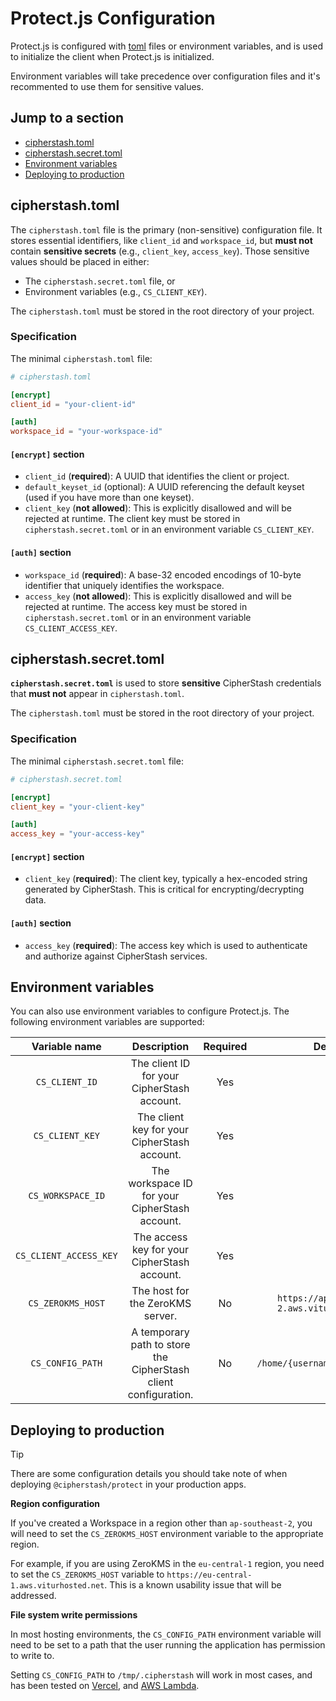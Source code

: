 # Protect.js Configuration

Protect.js is configured with [toml](https://toml.io/en/) files or environment variables, and is used to initialize the client when Protect.js is initialized.

Environment variables will take precedence over configuration files and it's recommented to use them for sensitive values.

## Jump to a section

- [cipherstash.toml](#cipherstashtoml)
- [cipherstash.secret.toml](#cipherstashsecrettoml)
- [Environment variables](#environment-variables)
- [Deploying to production](#deploying-to-production)

## cipherstash.toml

The `cipherstash.toml` file is the primary (non-sensitive) configuration file.
It stores essential identifiers, like `client_id` and `workspace_id`, but **must not** contain **sensitive secrets** (e.g., `client_key`, `access_key`).
Those sensitive values should be placed in either: 

- The `cipherstash.secret.toml` file, or
- Environment variables (e.g., `CS_CLIENT_KEY`).

The `cipherstash.toml` must be stored in the root directory of your project.

### Specification

The minimal `cipherstash.toml` file:

```toml
# cipherstash.toml

[encrypt]
client_id = "your-client-id"

[auth]
workspace_id = "your-workspace-id"
```

#### `[encrypt]` section

- `client_id` (**required**): A UUID that identifies the client or project.  
- `default_keyset_id` (optional): A UUID referencing the default keyset (used if you have more than one keyset).  
- `client_key` (**not allowed**): This is explicitly disallowed and will be rejected at runtime.
The client key must be stored in `cipherstash.secret.toml` or in an environment variable `CS_CLIENT_KEY`.

#### `[auth]` section

- `workspace_id` (**required**): A base-32 encoded encodings of 10-byte identifier that uniquely identifies the workspace.
- `access_key` (**not allowed**): This is explicitly disallowed and will be rejected at runtime.
The access key must be stored in `cipherstash.secret.toml` or in an environment variable `CS_CLIENT_ACCESS_KEY`.

## cipherstash.secret.toml

**`cipherstash.secret.toml`** is used to store **sensitive** CipherStash credentials that **must not** appear in `cipherstash.toml`.

The `cipherstash.toml` must be stored in the root directory of your project.

### Specification

The minimal `cipherstash.secret.toml` file:

```toml
# cipherstash.secret.toml

[encrypt]
client_key = "your-client-key"

[auth]
access_key = "your-access-key"
```

#### `[encrypt]` section

- `client_key` (**required**): The client key, typically a hex-encoded string generated by CipherStash.
This is critical for encrypting/decrypting data.

#### `[auth]` section

- `access_key` (**required**): The access key which is used to authenticate and authorize against CipherStash services.

## Environment variables

You can also use environment variables to configure Protect.js.
The following environment variables are supported:

|      Variable name     |                           Description                           | Required |                    Default                   |
|:----------------------:|:---------------------------------------------------------------:|:--------:|:--------------------------------------------:|
| `CS_CLIENT_ID`         | The client ID for your CipherStash account.                     | Yes      |                                              |
| `CS_CLIENT_KEY`        | The client key for your CipherStash account.                    | Yes      |                                              |
| `CS_WORKSPACE_ID`      | The workspace ID for your CipherStash account.                  | Yes      |                                              |
| `CS_CLIENT_ACCESS_KEY` | The access key for your CipherStash account.                    | Yes      |                                              |
| `CS_ZEROKMS_HOST`      | The host for the ZeroKMS server.                                | No       | `https://ap-southeast-2.aws.viturhosted.net` |
| `CS_CONFIG_PATH`       | A temporary path to store the CipherStash client configuration. | No       | `/home/{username}/.cipherstash`              |

## Deploying to production

> [!TIP]
> There are some configuration details you should take note of when deploying `@cipherstash/protect` in your production apps.

**Region configuration**

If you've created a Workspace in a region other than `ap-southeast-2`, you will need to set the `CS_ZEROKMS_HOST` environment variable to the appropriate region. 

For example, if you are using ZeroKMS in the `eu-central-1` region, you need to set the `CS_ZEROKMS_HOST` variable to `https://eu-central-1.aws.viturhosted.net`. 
This is a known usability issue that will be addressed.

**File system write permissions**

In most hosting environments, the `CS_CONFIG_PATH` environment variable will need to be set to a path that the user running the application has permission to write to.

Setting `CS_CONFIG_PATH` to `/tmp/.cipherstash` will work in most cases, and has been tested on [Vercel](https://vercel.com/), and [AWS Lambda](https://aws.amazon.com/lambda/).